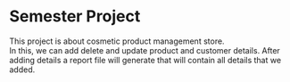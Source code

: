 <h1>Semester Project</h1>
This project is about cosmetic product management store.<br> In this, we can add delete and update product and customer details. After adding details a report file will generate that will contain all details that we added.
